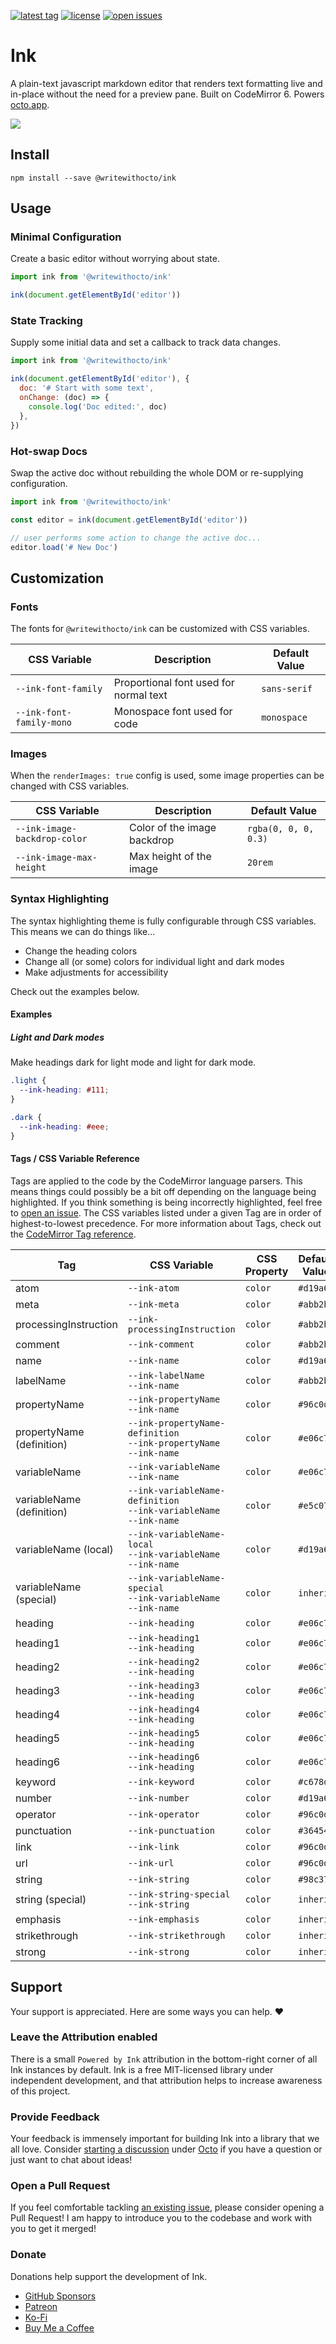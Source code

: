 [![latest tag](https://img.shields.io/github/v/tag/writewithocto/ink?color=blue&label=latest%20tag&sort=semver)](https://github.com/writewithocto/ink/releases)
[![license](https://img.shields.io/github/license/writewithocto/ink)](https://github.com/writewithocto/ink/blob/master/LICENSE)
[![open issues](https://img.shields.io/github/issues-raw/writewithocto/ink)](https://github.com/writewithocto/ink/issues)

# Ink

A plain-text javascript markdown editor that renders text formatting live and in-place without the need for a preview pane. Built on CodeMirror 6. Powers [octo.app](https://octo.app).

![](https://i.imgur.com/YefGzW8.png)

## Install

```shell
npm install --save @writewithocto/ink
```

## Usage

### Minimal Configuration

Create a basic editor without worrying about state.

```js
import ink from '@writewithocto/ink'

ink(document.getElementById('editor'))
```

### State Tracking

Supply some initial data and set a callback to track data changes.

```js
import ink from '@writewithocto/ink'

ink(document.getElementById('editor'), {
  doc: '# Start with some text',
  onChange: (doc) => {
    console.log('Doc edited:', doc)
  },
})
```

### Hot-swap Docs

Swap the active doc without rebuilding the whole DOM or re-supplying configuration.

```js
import ink from '@writewithocto/ink'

const editor = ink(document.getElementById('editor'))

// user performs some action to change the active doc...
editor.load('# New Doc')
```

## Customization

### Fonts

The fonts for `@writewithocto/ink` can be customized with CSS variables.

| CSS Variable             | Description                            | Default Value |
| ----                     | ----                                   | ----          |
| `--ink-font-family`      | Proportional font used for normal text | `sans-serif`  |
| `--ink-font-family-mono` | Monospace font used for code           | `monospace`   |

### Images

When the `renderImages: true` config is used, some image properties can be changed with CSS variables.

| CSS Variable                 | Description                 | Default Value        |
| ----                         | ----                        | ----                 |
| `--ink-image-backdrop-color` | Color of the image backdrop | `rgba(0, 0, 0, 0.3)` |
| `--ink-image-max-height`     | Max height of the image     | `20rem`              |

### Syntax Highlighting

The syntax highlighting theme is fully configurable through CSS variables. This means we can do things like...

- Change the heading colors
- Change all (or some) colors for individual light and dark modes
- Make adjustments for accessibility

Check out the examples below.

#### Examples

##### Light and Dark modes

Make headings dark for light mode and light for dark mode.

```css
.light {
  --ink-heading: #111;
}

.dark {
  --ink-heading: #eee;
}
```

#### Tags / CSS Variable Reference

Tags are applied to the code by the CodeMirror language parsers. This means things could possibly be a bit off depending on the language being highlighted. If you think something is being incorrectly highlighted, feel free to [open an issue](https://github.com/writewithocto/ink/issues). The CSS variables listed under a given Tag are in order of highest-to-lowest precedence. For more information about Tags, check out the [CodeMirror Tag reference](https://codemirror.net/6/docs/ref/#highlight.tags).

| Tag   | CSS Variable       | CSS Property | Default Value |
| ----  | ----               | ----         | ----      |
| atom  | `--ink-atom`       | `color`      | `#d19a66` |
| meta  | `--ink-meta`       | `color`      | `#abb2bf` |
| processingInstruction | `--ink-processingInstruction` | `color` | `#abb2bf` |
| comment | `--ink-comment` | `color` | `#abb2bf` |
| name | `--ink-name` | `color` | `#d19a66` |
| labelName | `--ink-labelName`<br>`--ink-name` | `color` | `#abb2bf` |
| propertyName | `--ink-propertyName`<br>`--ink-name` | `color` | `#96c0d8` |
| propertyName (definition) | `--ink-propertyName-definition`<br>`--ink-propertyName`<br>`--ink-name` | `color` | `#e06c75` |
| variableName | `--ink-variableName`<br>`--ink-name` | `color` | `#e06c75` |
| variableName (definition) | `--ink-variableName-definition`<br>`--ink-variableName`<br>`--ink-name` | `color` | `#e5c07b` |
| variableName (local) | `--ink-variableName-local`<br>`--ink-variableName`<br>`--ink-name` | `color` | `#d19a66` |
| variableName (special) | `--ink-variableName-special`<br>`--ink-variableName`<br>`--ink-name` | `color` | `inherit` |
| heading | `--ink-heading` | `color` | `#e06c75` |
| heading1 | `--ink-heading1`<br>`--ink-heading` | `color` | `#e06c75` |
| heading2 | `--ink-heading2`<br>`--ink-heading` | `color` | `#e06c75` |
| heading3 | `--ink-heading3`<br>`--ink-heading` | `color` | `#e06c75` |
| heading4 | `--ink-heading4`<br>`--ink-heading` | `color` | `#e06c75` |
| heading5 | `--ink-heading5`<br>`--ink-heading` | `color` | `#e06c75` |
| heading6 | `--ink-heading6`<br>`--ink-heading` | `color` | `#e06c75` |
| keyword | `--ink-keyword` | `color` | `#c678dd` |
| number | `--ink-number` | `color` | `#d19a66` |
| operator | `--ink-operator` | `color` | `#96c0d8` |
| punctuation | `--ink-punctuation` | `color` | `#36454f` |
| link | `--ink-link` | `color` | `#96c0d8` |
| url | `--ink-url` | `color` | `#96c0d8` |
| string | `--ink-string` | `color` | `#98c379` |
| string (special) | `--ink-string-special`<br>`--ink-string` | `color` | `inherit` |
| emphasis | `--ink-emphasis` | `color` | `inherit` |
| strikethrough | `--ink-strikethrough` | `color` | `inherit` |
| strong | `--ink-strong` | `color` | `inherit` |

## Support

Your support is appreciated. Here are some ways you can help. ♥️

### Leave the Attribution enabled

There is a small `Powered by Ink` attribution in the bottom-right corner of all Ink instances by default. Ink is a free MIT-licensed library under independent development, and that attribution helps to increase awareness of this project.

### Provide Feedback

Your feedback is immensely important for building Ink into a library that we all love. Consider [starting a discussion](https://github.com/writewithocto/octo/discussions) under [Octo](https://github.com/writewithocto/octo) if you have a question or just want to chat about ideas!

### Open a Pull Request

If you feel comfortable tackling [an existing issue](https://github.com/writewithocto/ink/issues), please consider opening a Pull Request! I am happy to introduce you to the codebase and work with you to get it merged!

### Donate

Donations help support the development of Ink.

- [GitHub Sponsors](https://github.com/sponsors/voraciousdev)
- [Patreon](https://patreon.com/voraciousdev)
- [Ko-Fi](https://ko-fi.com/voraciousdev)
- [Buy Me a Coffee](https://www.buymeacoffee.com/voraciousdev)
